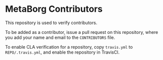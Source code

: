 # MetaBorg Contributors

This repository is used to verify contributors.

To be added as a contributor, issue a pull request on this repository,
where you add your name and email to the `CONTRIBUTORS` file.

To enable CLA verification for a repository, copy `travis.yml` to
`REPO/.travis.yml`, and enable the repository in TravisCI.
